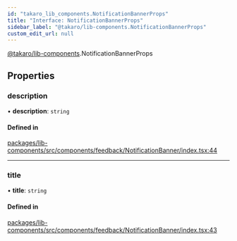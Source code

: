 ```yaml
---
id: "takaro_lib_components.NotificationBannerProps"
title: "Interface: NotificationBannerProps"
sidebar_label: "@takaro/lib-components.NotificationBannerProps"
custom_edit_url: null
---
```


[@takaro/lib-components](../modules/takaro_lib_components.md).NotificationBannerProps

## Properties

### description

• **description**: `string`

#### Defined in

[packages/lib-components/src/components/feedback/NotificationBanner/index.tsx:44](https://github.com/niekcandaele/Takaro/blob/91fb19b/packages/lib-components/src/components/feedback/NotificationBanner/index.tsx#L44)

___

### title

• **title**: `string`

#### Defined in

[packages/lib-components/src/components/feedback/NotificationBanner/index.tsx:43](https://github.com/niekcandaele/Takaro/blob/91fb19b/packages/lib-components/src/components/feedback/NotificationBanner/index.tsx#L43)
